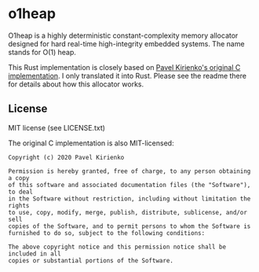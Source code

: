 # o1heap

O1heap is a highly deterministic constant-complexity memory allocator designed for hard real-time high-integrity
embedded systems. The name stands for O(1) heap.

This Rust implementation is closely based on [Pavel Kirienko's original C implementation](https://github.com/pavel-kirienko/o1heap).
I only translated it into Rust. Please see the readme there for details about how this allocator works.

## License

MIT license (see LICENSE.txt)

The original C implementation is also MIT-licensed:

```
Copyright (c) 2020 Pavel Kirienko

Permission is hereby granted, free of charge, to any person obtaining a copy
of this software and associated documentation files (the "Software"), to deal
in the Software without restriction, including without limitation the rights
to use, copy, modify, merge, publish, distribute, sublicense, and/or sell
copies of the Software, and to permit persons to whom the Software is
furnished to do so, subject to the following conditions:

The above copyright notice and this permission notice shall be included in all
copies or substantial portions of the Software.
```

